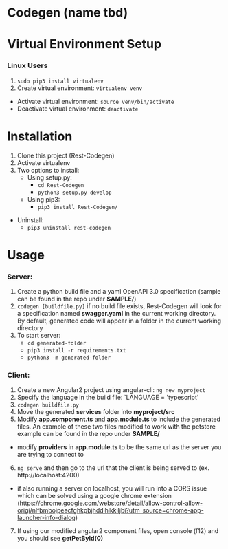 

# Codegen (name tbd)

# Virtual Environment Setup
### Linux Users
1. `sudo pip3 install virtualenv`
2. Create virtual environment: 
`virtualenv venv`
- Activate virtual environment: 
`source venv/bin/activate`
- Deactivate virtual environment:
`deactivate`
# Installation
1. Clone this project (Rest-Codegen)
2. Activate virtualenv
3. Two options to install: 
    - Using setup.py:
        - `cd Rest-Codegen`
        - `python3 setup.py develop`
    - Using pip3:
        - `pip3 install Rest-Codegen/`
- Uninstall:
    - `pip3 uninstall rest-codegen`
# Usage
### Server:
1. Create a python build file and a yaml OpenAPI 3.0 specification (sample can be found in the repo under **SAMPLE/**)
2. `codegen [buildfile.py]`  if no build file exists, Rest-Codegen will look for a specification named **swagger.yaml** in the current working directory. By default, generated code will appear in a folder in the current working directory
3. To start server: 
    - `cd generated-folder`
    - `pip3 install -r requirements.txt`
    - `python3 -m generated-folder`

### Client:
1. Create a new Angular2 project using angular-cli:
`ng new myproject`
2. Specify the language in the build file:
`LANGUAGE = 'typescript'
3. `codegen buildfile.py`
4. Move the generated **services** folder into **myproject/src**
5. Modify **app.component.ts** and **app.module.ts** to include the generated files. An example of these two files modified to work with the petstore example can be found in the repo under **SAMPLE/**
- modify __providers__ in **app.module.ts** to be the same url as the server you are trying to connect to
6. `ng serve` and then go to the url that the client is being served to (ex. http://localhost:4200)
- if also running a server on localhost, you will run into a CORS issue which can be solved using a google chrome extension (https://chrome.google.com/webstore/detail/allow-control-allow-origi/nlfbmbojpeacfghkpbjhddihlkkiljbi?utm_source=chrome-app-launcher-info-dialog)
7. If using our modified angular2 component files, open console (f12) and you should see **getPetById(0)**

